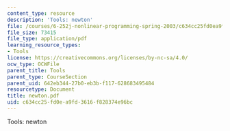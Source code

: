 ```yaml
---
content_type: resource
description: 'Tools: newton'
file: /courses/6-252j-nonlinear-programming-spring-2003/c634cc25fd0ea9fd3616f828374e96bc_newton.pdf
file_size: 73415
file_type: application/pdf
learning_resource_types:
- Tools
license: https://creativecommons.org/licenses/by-nc-sa/4.0/
ocw_type: OCWFile
parent_title: Tools
parent_type: CourseSection
parent_uid: 642eb344-27b0-eb3b-f117-628683495484
resourcetype: Document
title: newton.pdf
uid: c634cc25-fd0e-a9fd-3616-f828374e96bc
---
```

Tools: newton